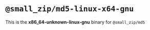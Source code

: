 # `@small_zip/md5-linux-x64-gnu`

This is the **x86_64-unknown-linux-gnu** binary for `@small_zip/md5`
